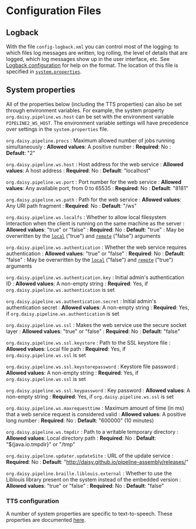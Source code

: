 # Configuration Files

## Logback

With the file `config-logback.xml` you can control most of the
logging: to which files log messages are written, log rolling, the
level of details that are logged, which log messages show up in the
user interface, etc. See
[Logback configuration](http://logback.qos.ch/manual/configuration.html)
for help on the format. The location of this file is specified in
[`system.properties`](#system-properties).

## System properties

All of the properties below (including the TTS properties) can also be
set through environment variables. For example, the system property
`org.daisy.pipeline.ws.host` can be set with the environment variable
`PIPELINE2_WS_HOST`. The environment variable settings will have
precedence over settings in the `system.properties` file.


`org.daisy.pipeline.procs`
: Maximum allowed number of jobs running simultaneously
: **Allowed values**: A positive number
: **Required**: No
: **Default**: "2"

`org.daisy.pipeline.ws.host`
: Host address for the web service
: **Allowed values**: A host address
: **Required**: No
: **Default**: "localhost"

`org.daisy.pipeline.ws.port`
: Port number for the web service
: **Allowed values**: Any available port, from 0 to 65535
: **Required**: No
: **Default**: "8181"

`org.daisy.pipeline.ws.path`
: Path for the web service
: **Allowed values**: Any URI path fragment
: **Required**: No
: **Default**: "/ws"

`org.daisy.pipeline.ws.localfs`
: Whether to allow local filesystem interaction when the client is
  running on the same machine as the server
: **Allowed values**: "true" or "false"
: **Required**: No
: **Default**: "true"
: May be overwritten by the
  [`local`](Pipeline-as-Service#arguments-for-pipeline2-executable) ("true")
  and [`remote`](Pipeline-as-Service#arguments-for-pipeline2-executable) ("false")
  arguments

`org.daisy.pipeline.ws.authentication`
: Whether the web service requires authentication
: **Allowed values**: "true" or "false"
: **Required**: No
: **Default**: "false"
: May be overwritten by the
  [`local`](Pipeline-as-Service#arguments-for-pipeline2-executable) ("false")
  and [`remote`](Pipeline-as-Service#arguments-for-pipeline2-executable) ("true")
  arguments

`org.daisy.pipeline.ws.authentication.key`
: Initial admin's authentication ID
: **Allowed values**: A non-empty string
: **Required**: Yes, if `org.daisy.pipeline.ws.authentication` is set

`org.daisy.pipeline.ws.authentication.secret`
: Initial admin's authentication secret
: **Allowed values**: A non-empty string
: **Required**: Yes, if `org.daisy.pipeline.ws.authentication` is set

`org.daisy.pipeline.ws.ssl`
: Makes the web service use the secure socket layer
: **Allowed values**: "true" or "false"
: **Required**: No
: **Default**: "false"

`org.daisy.pipeline.ws.ssl.keystore`
: Path to the SSL keystore file
: **Allowed values**: Local file path
: **Required**: Yes, if `org.daisy.pipeline.ws.ssl` is set

`org.daisy.pipeline.ws.ssl.keystorepassword`
: Keystore file password
: **Allowed values**: A non-empty string
: **Required**: Yes, if `org.daisy.pipeline.ws.ssl` is set

`org.daisy.pipeline.ws.ssl.keypassword`
: Key password
: **Allowed values**: A non-empty string
: **Required**: Yes, if `org.daisy.pipeline.ws.ssl` is set

`org.daisy.pipeline.ws.maxrequesttime`
: Maximum amount of time (in ms) that a web service request is considered valid
: **Allowed values**: A positive long number
: **Required**: No
: **Default**: "600000" (10 minutes)

`org.daisy.pipeline.ws.tmpdir`
: Path to a writable temporary directory
: **Allowed values**: Local directory path
: **Required**: No
: **Default**: "${java.io.tmpdir}" or "/tmp"

`org.daisy.pipeline.updater.updateSite`
: URL of the update service
: **Required**: No
: **Default**: "http://daisy.github.io/pipeline-assembly/releases/"

`org.daisy.pipeline.braille.liblouis.external`
: Whether to use the Liblouis library present on the system instead of the embedded version
: **Allowed values**: "true" or "false"
: **Required**: No
: **Default**: "false"

### TTS configuration

A number of system properties are specific to text-to-speech. These
properties are documented
[here](http://daisy.github.io/pipeline/modules/tts-common/doc/tts-config.html).

<!--

The following are used in persistence-mysql but persistence-mysql is not included

`org.daisy.pipeline.persistence.url`
: Database connection URL
: **Allowed values**: A JDBC url
: **Required**: No
: **Default**: "jdbc:mysql://localhost:3306/daisy_pipeline"

`org.daisy.pipeline.persistence.user`
: Database user
: **Allowed values**: A non-empty string
: **Required**: Yes

`org.daisy.pipeline.persistence.password`
: Database password
: **Allowed values**: A non-empty string
: **Required**: Yes


The following should not be edited

`org.daisy.pipeline.data`
: Path to a writeable directory for storing program data
: Automatically set based on the platform and the
  [`PIPELINE2_DATA`](Pipeline-as-Service#environment-variables)
  environment variable

`org.daisy.pipeline.iobase`
: Path to a writable directory for storing job data
: **Default**: "${org.daisy.pipeline.data}/jobs"

`org.daisy.pipeline.logdir`
: Path to a writeable directory for storing global logging info
: Property is used in [`config-logback.xml`](#logback)
: **Default**: "/var/log/daisy-pipeline2" (on Debian/Ubuntu) or
  "${org.daisy.pipeline.home}/log/" (on other platforms)

`derby.stream.error.file`
: Path to a writeable file for storing Derby specific logging info
: **Default**: "/var/log/daisy-pipeline2/derby.log" (on Debian/Ubuntu)
  or "${org.daisy.pipeline.home}/log/derby.log" (on other platforms)

`logback.configurationFile`
: Path (file URI) to Logback configuration file (see [`config-logback.xml`](#logback))
: **Default**: "file:/etc/opt/daisy-pipeline2/config-logback.xml" (on Debian/Ubuntu) or
  "file:${org.daisy.pipeline.home}/etc/config-logback.xml" (on other platforms)

`org.daisy.pipeline.updater.bin`
: **Default**: "${org.daisy.pipeline.home}/updater/${pipeline.updater}"

`org.daisy.pipeline.updater.deployPath`
: **Default**: "${org.daisy.pipeline.home}/"

`org.daisy.pipeline.updater.releaseDescriptor`
: **Default**: "${org.daisy.pipeline.home}/etc/releaseDescriptor.xml"

`org.daisy.pipeline.xproc.configuration`
: Path to Calabash configuration file
: **Default**: "${org.daisy.pipeline.home}/etc/config-calabash.xml"

`org.daisy.pipeline.messaging.cache`
: Time in seconds that messages are kept in the volatile memory
: **Default**: "60"

`org.daisy.pipeline.calabash.logDebug`
: Enable job message of level DEBUG and below
: **Default**: "false"

-->
